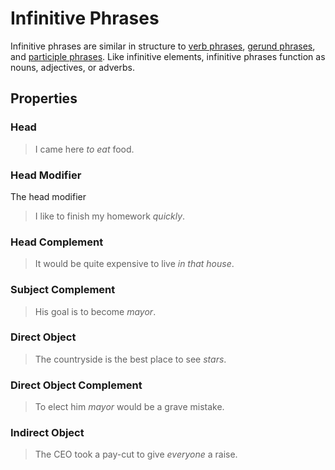 # Infinitive Phrases
<!-- +elementInfo -->
<!-- !infinitivePhrase -->
Infinitive phrases are similar in structure to [verb phrases](verb-phrase), [gerund phrases](gerund-phrase), and [participle phrases](participle-phrase). Like infinitive elements, infinitive phrases function as nouns, adjectives, or adverbs.
<!-- !infinitivePhrase -->

## Properties
<!-- +propertySummary -->

### Head
> I came here *to eat* food.

### Head Modifier
The head modifier
> I like to finish my homework *quickly*.

### Head Complement
> It would be quite expensive to live *in that house*.

### Subject Complement
> His goal is to become *mayor*.

### Direct Object
> The countryside is the best place to see *stars*.

### Direct Object Complement
> To elect him *mayor* would be a grave mistake.

### Indirect Object
> The CEO took a pay-cut to give *everyone* a raise.